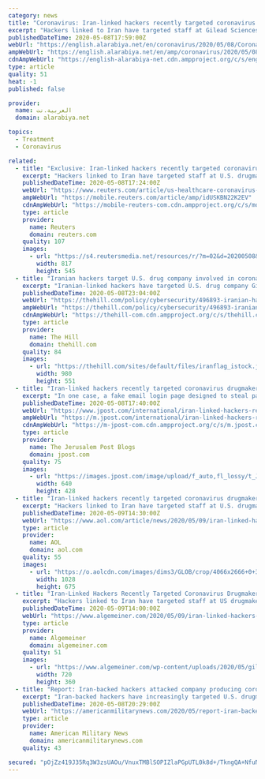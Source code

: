 ```yaml
---
category: news
title: "Coronavirus: Iran-linked hackers recently targeted coronavirus drugmaker Gilead"
excerpt: "Hackers linked to Iran have targeted staff at Gilead Sciences, the maker of remdesivir, an anti-viral shown to reduce recovery times in COVID-19 patients, in recent weeks, according to sources. In one case,"
publishedDateTime: 2020-05-08T17:59:00Z
webUrl: "https://english.alarabiya.net/en/coronavirus/2020/05/08/Coronavirus-Iran-linked-hackers-recently-targeted-coronavirus-drugmaker-Gilead"
ampWebUrl: "https://english.alarabiya.net/en/amp/coronavirus/2020/05/08/Coronavirus-Iran-linked-hackers-recently-targeted-coronavirus-drugmaker-Gilead"
cdnAmpWebUrl: "https://english-alarabiya-net.cdn.ampproject.org/c/s/english.alarabiya.net/en/amp/coronavirus/2020/05/08/Coronavirus-Iran-linked-hackers-recently-targeted-coronavirus-drugmaker-Gilead"
type: article
quality: 51
heat: -1
published: false

provider:
  name: العربية.نت
  domain: alarabiya.net

topics:
  - Treatment
  - Coronavirus

related:
  - title: "Exclusive: Iran-linked hackers recently targeted coronavirus drugmaker Gilead - sources"
    excerpt: "Hackers linked to Iran have targeted staff at U.S. drugmaker Gilead Sciences Inc in recent weeks, according to publicly-available web archives reviewed by Reuters and three cybersecurity researchers,"
    publishedDateTime: 2020-05-08T17:24:00Z
    webUrl: "https://www.reuters.com/article/us-healthcare-coronavirus-gilead-iran-ex-idUSKBN22K2EV"
    ampWebUrl: "https://mobile.reuters.com/article/amp/idUSKBN22K2EV"
    cdnAmpWebUrl: "https://mobile-reuters-com.cdn.ampproject.org/c/s/mobile.reuters.com/article/amp/idUSKBN22K2EV"
    type: article
    provider:
      name: Reuters
      domain: reuters.com
    quality: 107
    images:
      - url: "https://s4.reutersmedia.net/resources/r/?m=02&d=20200508&t=2&i=1517969081&w=&fh=545px&fw=&ll=&pl=&sq=&r=LYNXMPEG471IY"
        width: 817
        height: 545
  - title: "Iranian hackers target U.S. drug company involved in coronavirus treatment: report"
    excerpt: "Iranian-linked hackers have targeted U.S. drug company Gilead Sciences Inc. in recent weeks as the company works to develop treatments for the COVID-19 virus, Reuters reported Friday."
    publishedDateTime: 2020-05-08T23:04:00Z
    webUrl: "https://thehill.com/policy/cybersecurity/496893-iranian-hackers-target-us-drug-company-involved-in-coronavirus-treatment"
    ampWebUrl: "https://thehill.com/policy/cybersecurity/496893-iranian-hackers-target-us-drug-company-involved-in-coronavirus-treatment?amp"
    cdnAmpWebUrl: "https://thehill-com.cdn.ampproject.org/c/s/thehill.com/policy/cybersecurity/496893-iranian-hackers-target-us-drug-company-involved-in-coronavirus-treatment?amp"
    type: article
    provider:
      name: The Hill
      domain: thehill.com
    quality: 84
    images:
      - url: "https://thehill.com/sites/default/files/iranflag_istock.jpg"
        width: 980
        height: 551
  - title: "Iran-linked hackers recently targeted coronavirus drugmaker Gilead"
    excerpt: "In one case, a fake email login page designed to steal passwords was sent in April to a top Gilead executive involved in legal and corporate affairs."
    publishedDateTime: 2020-05-08T17:40:00Z
    webUrl: "https://www.jpost.com/international/iran-linked-hackers-recently-targeted-coronavirus-drugmaker-gilead-627402"
    ampWebUrl: "https://m.jpost.com/international/iran-linked-hackers-recently-targeted-coronavirus-drugmaker-gilead-627402/amp"
    cdnAmpWebUrl: "https://m-jpost-com.cdn.ampproject.org/c/s/m.jpost.com/international/iran-linked-hackers-recently-targeted-coronavirus-drugmaker-gilead-627402/amp"
    type: article
    provider:
      name: The Jerusalem Post Blogs
      domain: jpost.com
    quality: 75
    images:
      - url: "https://images.jpost.com/image/upload/f_auto,fl_lossy/t_JM_ArticleMainImageFaceDetect/457327"
        width: 640
        height: 428
  - title: "Iran-linked hackers recently targeted coronavirus drugmaker Gilead"
    excerpt: "Hackers linked to Iran have targeted staff at U.S. drugmaker Gilead Sciences Inc in recent weeks, according to publicly-available web archives."
    publishedDateTime: 2020-05-09T14:30:00Z
    webUrl: "https://www.aol.com/article/news/2020/05/09/iran-linked-hackers-recently-targeted-coronavirus-drugmaker-gilead/24249716/"
    type: article
    provider:
      name: AOL
      domain: aol.com
    quality: 55
    images:
      - url: "https://o.aolcdn.com/images/dims3/GLOB/crop/4066x2666+0+32/resize/1028x675!/format/jpg/quality/85/https%3A%2F%2Fs.yimg.com%2Fos%2Fcreatr-images%2F2020-04%2Fa312ae30-8b26-11ea-bf7e-3e558d76ac64"
        width: 1028
        height: 675
  - title: "Iran-Linked Hackers Recently Targeted Coronavirus Drugmaker Gilead, Sources Say"
    excerpt: "Hackers linked to Iran have targeted staff at US drugmaker Gilead Sciences Inc in recent weeks, according to publicly-available web archives reviewed by Reuters and three cybersecurity researchers, as the company races to deploy a treatment for the COVID-19 virus. In one case, a fake email login page designed to steal passwords was sent in ..."
    publishedDateTime: 2020-05-09T14:00:00Z
    webUrl: "https://www.algemeiner.com/2020/05/09/iran-linked-hackers-recently-targeted-coronavirus-drugmaker-gilead-sources-say/"
    type: article
    provider:
      name: Algemeiner
      domain: algemeiner.com
    quality: 51
    images:
      - url: "https://www.algemeiner.com/wp-content/uploads/2020/05/gilead.jpg"
        width: 720
        height: 360
  - title: "Report: Iran-backed hackers attacked company producing coronavirus treatment, Gilead"
    excerpt: "Iran-backed hackers have increasingly targeted U.S. drugmaker Gilead Sciences Inc. with attempts to steal passwords and compromise email accounts of the company, according to web-archives studied by three cybersecurity firms and reported by Reuters."
    publishedDateTime: 2020-05-08T20:29:00Z
    webUrl: "https://americanmilitarynews.com/2020/05/report-iran-backed-hackers-attacked-company-producing-coronavirus-treatment-gilead/"
    type: article
    provider:
      name: American Military News
      domain: americanmilitarynews.com
    quality: 43

secured: "pOjZz419J35Rq3W3zsUAOu/VnuxTMBlSOPIZlaPGpUTL0k8d+/TkngQA+NfuNmr5csu+hArfnIbjbjVfNADC6WJfpv82es+ChIWB9Myg+b2uJgK4rvMLJovTMojZPmMNQtz2xYT+yAoVb+QGY1VMWaxTsjfSZ6ns/ha/CVqeo2CC3vCrcipEwUxUhTOKZGLDXvzKgPjY8eos+10sJSjKq/fHzJAd4OB/wo1kQq9RVnJ/s1eWCKpnxNsawndkVWGpVBDpvPnAj9m10l7CsWIofoEtZv/E6aA3jfjy6D8XjBfxY77jSUpAfBW46zCmCA+c;FX00jGz2wRuJpAdkOwMx0Q=="
---
```


